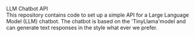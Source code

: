 LLM Chatbot API  
This repository contains code to set up a simple API for a Large Language Model (LLM) chatbot. The chatbot is based on the 'TinyLlama'model and can generate text responses in the style what ever we prefer.
